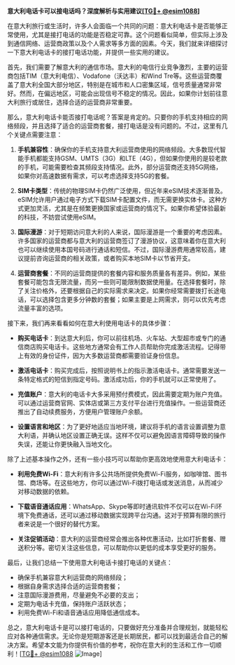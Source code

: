 **意大利电话卡可以接电话吗？深度解析与实用建议[[TG💪+ @esim1088](https://t.me/s/esim1088)]**

在意大利旅行或生活时，许多人会面临一个共同的问题：意大利电话卡是否能够正常使用，尤其是接打电话的功能是否稳定可靠。这个问题看似简单，但实际上涉及到通信网络、运营商政策以及个人需求等多方面的因素。今天，我们就来详细探讨一下意大利电话卡的接打电话功能，并提供一些实用的建议。

首先，我们需要了解意大利的通信市场。意大利的电信行业竞争激烈，主要的运营商包括TIM（意大利电信）、Vodafone（沃达丰）和Wind Tre等。这些运营商覆盖了意大利全国大部分地区，特别是在城市和人口密集区域，信号质量通常非常好。然而，在偏远地区，可能会出现信号不稳定的情况。因此，如果你计划前往意大利旅行或居住，选择合适的运营商非常重要。

那么，意大利电话卡能否接打电话呢？答案是肯定的。只要你的手机支持相应的网络频段，并且选择了适合的运营商套餐，接打电话是没有问题的。不过，这里有几个关键点需要注意：

1. **手机兼容性**：确保你的手机支持意大利运营商使用的网络频段。大多数现代智能手机都能支持GSM、UMTS（3G）和LTE（4G），但如果你使用的是较老款的手机，可能需要检查其频段支持情况。此外，部分运营商还支持5G网络，如果你对高速数据有需求，可以考虑选择支持5G的套餐。

2. **SIM卡类型**：传统的物理SIM卡仍然广泛使用，但近年来eSIM技术逐渐普及。eSIM允许用户通过电子方式下载SIM卡配置文件，而无需更换实体卡。这种方式更加灵活，尤其是在频繁更换国家或运营商的情况下。如果你希望体验最新的科技，不妨尝试使用eSIM。

3. **国际漫游**：对于短期访问意大利的人来说，国际漫游是一个重要的考虑因素。许多国家的运营商都与意大利的运营商签订了漫游协议，这意味着你在意大利也可以继续使用本国号码进行通话和短信。不过，国际漫游费用通常较高，建议提前咨询运营商的相关政策，或者购买本地SIM卡以节省开支。

4. **运营商套餐**：不同的运营商提供的套餐内容和服务质量各有差异。例如，某些套餐可能包含无限流量，而另一些则可能限制数据使用量。在选择套餐时，除了关注价格外，还要根据自己的实际需求来决定。如果你经常需要拨打长途电话，可以选择包含更多分钟数的套餐；如果主要是上网需求，则可以优先考虑流量丰富的选项。

接下来，我们再来看看如何在意大利使用电话卡的具体步骤：

- **购买电话卡**：到达意大利后，你可以前往机场、火车站、大型超市或专门的通信商店购买电话卡。这些地方通常会有工作人员帮助你完成激活流程。记得带上有效的身份证件，因为大多数运营商都需要验证身份信息。
  
- **激活电话卡**：购买完成后，按照说明书上的指示激活电话卡。通常需要发送一条特定格式的短信到指定号码。激活成功后，你的手机就可以正常使用了。

- **充值账户**：意大利的电话卡大多采用预付费模式，因此需要定期为账户充值。可以通过运营商官网、实体店或第三方支付平台进行充值操作。一些运营商还推出了自动续费服务，方便用户管理账户余额。

- **设置语言和地区**：为了更好地适应当地环境，建议将手机的语言设置调整为意大利语，并确认地区设置正确无误。这样不仅可以避免因语言障碍导致的操作失误，还能让你更快融入当地文化。

除了上述基本操作之外，还有一些小技巧可以帮助你更高效地使用意大利电话卡：

- **利用免费Wi-Fi**：意大利有许多公共场所提供免费Wi-Fi服务，如咖啡馆、图书馆、商场等。在这些地方，你可以通过Wi-Fi拨打电话或发送消息，从而减少对移动数据的依赖。

- **下载语音通话应用**：WhatsApp、Skype等即时通讯软件不仅可以在Wi-Fi环境下免费通话，还可以通过移动数据实现跨平台沟通。这对于预算有限的旅行者来说是一个很好的替代方案。

- **关注促销活动**：意大利的运营商经常会推出各种优惠活动，比如打折套餐、赠送积分等。密切关注这些信息，可以帮助你以更低的成本享受更好的服务。

最后，让我们总结一下使用意大利电话卡接打电话的关键点：

- 确保手机兼容意大利运营商的网络频段；
- 根据自身需求选择合适的运营商套餐；
- 注意国际漫游费用，尽量避免不必要的支出；
- 定期为电话卡充值，保持账户活跃状态；
- 利用免费Wi-Fi和语音通话应用降低通信成本。

总之，意大利电话卡是可以接打电话的，只要做好充分准备并合理规划，就能轻松应对各种通信需求。无论你是短期游客还是长期居民，都可以找到最适合自己的解决方案。希望本文能为你提供有价值的参考，祝你在意大利的生活和工作一切顺利！[[TG💪+ @esim1088](https://t.me/s/esim1088) ![Image](https://i.postimg.cc/4NQfJmqS/Snipaste-2025-05-13-00-14-12.png)]